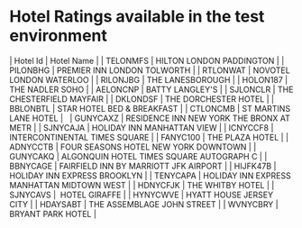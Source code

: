 # Hotel Ratings available in the test environment

| Hotel Id | Hotel Name |
| TELONMFS |  HILTON LONDON PADDINGTON | 
| PILONBHG |  PREMIER INN LONDON TOLWORTH |
| RTLONWAT |  NOVOTEL LONDON WATERLOO | 
| RILONJBG |  THE LANESBOROUGH | 
| HOLON187 |  THE NADLER SOHO | 
| AELONCNP |  BATTY LANGLEY'S | 
| SJLONCLR |  THE CHESTERFIELD MAYFAIR | 
| DKLONDSF |  THE DORCHESTER HOTEL | 
| BBLONBTL |  STAR HOTEL BED & BREAKFAST | 
| CTLONCMB |  ST MARTINS LANE HOTEL | 
 
| GUNYCAXZ |  RESIDENCE INN NEW YORK THE BRONX AT METR | 
| SJNYCAJA |  HOLIDAY INN MANHATTAN VIEW | 
| ICNYCCF8 |  INTERCONTINENTAL TIMES SQUARE | 
| FANYC100 |  THE PLAZA HOTEL | 
| ADNYCCTB |  FOUR SEASONS HOTEL NEW YORK DOWNTOWN | 
| GUNYCAKQ |  ALGONQUIN HOTEL TIMES SQUARE AUTOGRAPH C | 
| BBNYCAGE |  FAIRFIELD INN BY MARRIOTT JFK AIRPORT | 
| HIJFK47B |  HOLIDAY INN EXPRESS BROOKLYN | 
| TENYCAPA |  HOLIDAY INN EXPRESS MANHATTAN MIDTOWN WEST | 
| HDNYCFJK |  THE WHITBY HOTEL | 
| SJNYCAVS |  HOTEL GIRAFFE | 
| HYNYCWVE |  HYATT HOUSE JERSEY CITY | 
| HDAYSABT |  THE ASSEMBLAGE JOHN STREET | 
| WVNYCBRY |  BRYANT PARK HOTEL | 
